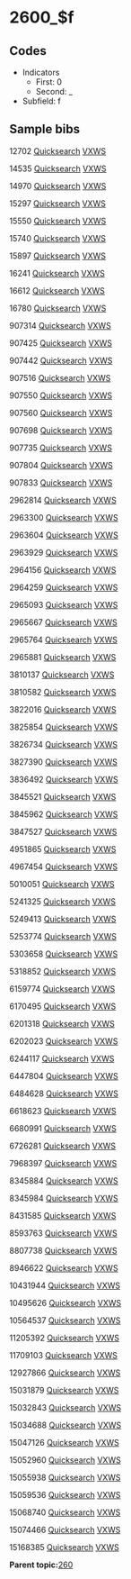 # 2600\_$f

## Codes

-   Indicators
    -   First: 0
    -   Second: \_
-   Subfield: f

## Sample bibs

12702 [Quicksearch](https://search.library.yale.edu/catalog/12702) [VXWS](http://prodorbis.library.yale.edu:7014/vxws/GetHoldingsService?bibId=12702)

14535 [Quicksearch](https://search.library.yale.edu/catalog/14535) [VXWS](http://prodorbis.library.yale.edu:7014/vxws/GetHoldingsService?bibId=14535)

14970 [Quicksearch](https://search.library.yale.edu/catalog/14970) [VXWS](http://prodorbis.library.yale.edu:7014/vxws/GetHoldingsService?bibId=14970)

15297 [Quicksearch](https://search.library.yale.edu/catalog/15297) [VXWS](http://prodorbis.library.yale.edu:7014/vxws/GetHoldingsService?bibId=15297)

15550 [Quicksearch](https://search.library.yale.edu/catalog/15550) [VXWS](http://prodorbis.library.yale.edu:7014/vxws/GetHoldingsService?bibId=15550)

15740 [Quicksearch](https://search.library.yale.edu/catalog/15740) [VXWS](http://prodorbis.library.yale.edu:7014/vxws/GetHoldingsService?bibId=15740)

15897 [Quicksearch](https://search.library.yale.edu/catalog/15897) [VXWS](http://prodorbis.library.yale.edu:7014/vxws/GetHoldingsService?bibId=15897)

16241 [Quicksearch](https://search.library.yale.edu/catalog/16241) [VXWS](http://prodorbis.library.yale.edu:7014/vxws/GetHoldingsService?bibId=16241)

16612 [Quicksearch](https://search.library.yale.edu/catalog/16612) [VXWS](http://prodorbis.library.yale.edu:7014/vxws/GetHoldingsService?bibId=16612)

16780 [Quicksearch](https://search.library.yale.edu/catalog/16780) [VXWS](http://prodorbis.library.yale.edu:7014/vxws/GetHoldingsService?bibId=16780)

907314 [Quicksearch](https://search.library.yale.edu/catalog/907314) [VXWS](http://prodorbis.library.yale.edu:7014/vxws/GetHoldingsService?bibId=907314)

907425 [Quicksearch](https://search.library.yale.edu/catalog/907425) [VXWS](http://prodorbis.library.yale.edu:7014/vxws/GetHoldingsService?bibId=907425)

907442 [Quicksearch](https://search.library.yale.edu/catalog/907442) [VXWS](http://prodorbis.library.yale.edu:7014/vxws/GetHoldingsService?bibId=907442)

907516 [Quicksearch](https://search.library.yale.edu/catalog/907516) [VXWS](http://prodorbis.library.yale.edu:7014/vxws/GetHoldingsService?bibId=907516)

907550 [Quicksearch](https://search.library.yale.edu/catalog/907550) [VXWS](http://prodorbis.library.yale.edu:7014/vxws/GetHoldingsService?bibId=907550)

907560 [Quicksearch](https://search.library.yale.edu/catalog/907560) [VXWS](http://prodorbis.library.yale.edu:7014/vxws/GetHoldingsService?bibId=907560)

907698 [Quicksearch](https://search.library.yale.edu/catalog/907698) [VXWS](http://prodorbis.library.yale.edu:7014/vxws/GetHoldingsService?bibId=907698)

907735 [Quicksearch](https://search.library.yale.edu/catalog/907735) [VXWS](http://prodorbis.library.yale.edu:7014/vxws/GetHoldingsService?bibId=907735)

907804 [Quicksearch](https://search.library.yale.edu/catalog/907804) [VXWS](http://prodorbis.library.yale.edu:7014/vxws/GetHoldingsService?bibId=907804)

907833 [Quicksearch](https://search.library.yale.edu/catalog/907833) [VXWS](http://prodorbis.library.yale.edu:7014/vxws/GetHoldingsService?bibId=907833)

2962814 [Quicksearch](https://search.library.yale.edu/catalog/2962814) [VXWS](http://prodorbis.library.yale.edu:7014/vxws/GetHoldingsService?bibId=2962814)

2963300 [Quicksearch](https://search.library.yale.edu/catalog/2963300) [VXWS](http://prodorbis.library.yale.edu:7014/vxws/GetHoldingsService?bibId=2963300)

2963604 [Quicksearch](https://search.library.yale.edu/catalog/2963604) [VXWS](http://prodorbis.library.yale.edu:7014/vxws/GetHoldingsService?bibId=2963604)

2963929 [Quicksearch](https://search.library.yale.edu/catalog/2963929) [VXWS](http://prodorbis.library.yale.edu:7014/vxws/GetHoldingsService?bibId=2963929)

2964156 [Quicksearch](https://search.library.yale.edu/catalog/2964156) [VXWS](http://prodorbis.library.yale.edu:7014/vxws/GetHoldingsService?bibId=2964156)

2964259 [Quicksearch](https://search.library.yale.edu/catalog/2964259) [VXWS](http://prodorbis.library.yale.edu:7014/vxws/GetHoldingsService?bibId=2964259)

2965093 [Quicksearch](https://search.library.yale.edu/catalog/2965093) [VXWS](http://prodorbis.library.yale.edu:7014/vxws/GetHoldingsService?bibId=2965093)

2965667 [Quicksearch](https://search.library.yale.edu/catalog/2965667) [VXWS](http://prodorbis.library.yale.edu:7014/vxws/GetHoldingsService?bibId=2965667)

2965764 [Quicksearch](https://search.library.yale.edu/catalog/2965764) [VXWS](http://prodorbis.library.yale.edu:7014/vxws/GetHoldingsService?bibId=2965764)

2965881 [Quicksearch](https://search.library.yale.edu/catalog/2965881) [VXWS](http://prodorbis.library.yale.edu:7014/vxws/GetHoldingsService?bibId=2965881)

3810137 [Quicksearch](https://search.library.yale.edu/catalog/3810137) [VXWS](http://prodorbis.library.yale.edu:7014/vxws/GetHoldingsService?bibId=3810137)

3810582 [Quicksearch](https://search.library.yale.edu/catalog/3810582) [VXWS](http://prodorbis.library.yale.edu:7014/vxws/GetHoldingsService?bibId=3810582)

3822016 [Quicksearch](https://search.library.yale.edu/catalog/3822016) [VXWS](http://prodorbis.library.yale.edu:7014/vxws/GetHoldingsService?bibId=3822016)

3825854 [Quicksearch](https://search.library.yale.edu/catalog/3825854) [VXWS](http://prodorbis.library.yale.edu:7014/vxws/GetHoldingsService?bibId=3825854)

3826734 [Quicksearch](https://search.library.yale.edu/catalog/3826734) [VXWS](http://prodorbis.library.yale.edu:7014/vxws/GetHoldingsService?bibId=3826734)

3827390 [Quicksearch](https://search.library.yale.edu/catalog/3827390) [VXWS](http://prodorbis.library.yale.edu:7014/vxws/GetHoldingsService?bibId=3827390)

3836492 [Quicksearch](https://search.library.yale.edu/catalog/3836492) [VXWS](http://prodorbis.library.yale.edu:7014/vxws/GetHoldingsService?bibId=3836492)

3845521 [Quicksearch](https://search.library.yale.edu/catalog/3845521) [VXWS](http://prodorbis.library.yale.edu:7014/vxws/GetHoldingsService?bibId=3845521)

3845962 [Quicksearch](https://search.library.yale.edu/catalog/3845962) [VXWS](http://prodorbis.library.yale.edu:7014/vxws/GetHoldingsService?bibId=3845962)

3847527 [Quicksearch](https://search.library.yale.edu/catalog/3847527) [VXWS](http://prodorbis.library.yale.edu:7014/vxws/GetHoldingsService?bibId=3847527)

4951865 [Quicksearch](https://search.library.yale.edu/catalog/4951865) [VXWS](http://prodorbis.library.yale.edu:7014/vxws/GetHoldingsService?bibId=4951865)

4967454 [Quicksearch](https://search.library.yale.edu/catalog/4967454) [VXWS](http://prodorbis.library.yale.edu:7014/vxws/GetHoldingsService?bibId=4967454)

5010051 [Quicksearch](https://search.library.yale.edu/catalog/5010051) [VXWS](http://prodorbis.library.yale.edu:7014/vxws/GetHoldingsService?bibId=5010051)

5241325 [Quicksearch](https://search.library.yale.edu/catalog/5241325) [VXWS](http://prodorbis.library.yale.edu:7014/vxws/GetHoldingsService?bibId=5241325)

5249413 [Quicksearch](https://search.library.yale.edu/catalog/5249413) [VXWS](http://prodorbis.library.yale.edu:7014/vxws/GetHoldingsService?bibId=5249413)

5253774 [Quicksearch](https://search.library.yale.edu/catalog/5253774) [VXWS](http://prodorbis.library.yale.edu:7014/vxws/GetHoldingsService?bibId=5253774)

5303658 [Quicksearch](https://search.library.yale.edu/catalog/5303658) [VXWS](http://prodorbis.library.yale.edu:7014/vxws/GetHoldingsService?bibId=5303658)

5318852 [Quicksearch](https://search.library.yale.edu/catalog/5318852) [VXWS](http://prodorbis.library.yale.edu:7014/vxws/GetHoldingsService?bibId=5318852)

6159774 [Quicksearch](https://search.library.yale.edu/catalog/6159774) [VXWS](http://prodorbis.library.yale.edu:7014/vxws/GetHoldingsService?bibId=6159774)

6170495 [Quicksearch](https://search.library.yale.edu/catalog/6170495) [VXWS](http://prodorbis.library.yale.edu:7014/vxws/GetHoldingsService?bibId=6170495)

6201318 [Quicksearch](https://search.library.yale.edu/catalog/6201318) [VXWS](http://prodorbis.library.yale.edu:7014/vxws/GetHoldingsService?bibId=6201318)

6202023 [Quicksearch](https://search.library.yale.edu/catalog/6202023) [VXWS](http://prodorbis.library.yale.edu:7014/vxws/GetHoldingsService?bibId=6202023)

6244117 [Quicksearch](https://search.library.yale.edu/catalog/6244117) [VXWS](http://prodorbis.library.yale.edu:7014/vxws/GetHoldingsService?bibId=6244117)

6447804 [Quicksearch](https://search.library.yale.edu/catalog/6447804) [VXWS](http://prodorbis.library.yale.edu:7014/vxws/GetHoldingsService?bibId=6447804)

6484628 [Quicksearch](https://search.library.yale.edu/catalog/6484628) [VXWS](http://prodorbis.library.yale.edu:7014/vxws/GetHoldingsService?bibId=6484628)

6618623 [Quicksearch](https://search.library.yale.edu/catalog/6618623) [VXWS](http://prodorbis.library.yale.edu:7014/vxws/GetHoldingsService?bibId=6618623)

6680991 [Quicksearch](https://search.library.yale.edu/catalog/6680991) [VXWS](http://prodorbis.library.yale.edu:7014/vxws/GetHoldingsService?bibId=6680991)

6726281 [Quicksearch](https://search.library.yale.edu/catalog/6726281) [VXWS](http://prodorbis.library.yale.edu:7014/vxws/GetHoldingsService?bibId=6726281)

7968397 [Quicksearch](https://search.library.yale.edu/catalog/7968397) [VXWS](http://prodorbis.library.yale.edu:7014/vxws/GetHoldingsService?bibId=7968397)

8345884 [Quicksearch](https://search.library.yale.edu/catalog/8345884) [VXWS](http://prodorbis.library.yale.edu:7014/vxws/GetHoldingsService?bibId=8345884)

8345984 [Quicksearch](https://search.library.yale.edu/catalog/8345984) [VXWS](http://prodorbis.library.yale.edu:7014/vxws/GetHoldingsService?bibId=8345984)

8431585 [Quicksearch](https://search.library.yale.edu/catalog/8431585) [VXWS](http://prodorbis.library.yale.edu:7014/vxws/GetHoldingsService?bibId=8431585)

8593763 [Quicksearch](https://search.library.yale.edu/catalog/8593763) [VXWS](http://prodorbis.library.yale.edu:7014/vxws/GetHoldingsService?bibId=8593763)

8807738 [Quicksearch](https://search.library.yale.edu/catalog/8807738) [VXWS](http://prodorbis.library.yale.edu:7014/vxws/GetHoldingsService?bibId=8807738)

8946622 [Quicksearch](https://search.library.yale.edu/catalog/8946622) [VXWS](http://prodorbis.library.yale.edu:7014/vxws/GetHoldingsService?bibId=8946622)

10431944 [Quicksearch](https://search.library.yale.edu/catalog/10431944) [VXWS](http://prodorbis.library.yale.edu:7014/vxws/GetHoldingsService?bibId=10431944)

10495626 [Quicksearch](https://search.library.yale.edu/catalog/10495626) [VXWS](http://prodorbis.library.yale.edu:7014/vxws/GetHoldingsService?bibId=10495626)

10564537 [Quicksearch](https://search.library.yale.edu/catalog/10564537) [VXWS](http://prodorbis.library.yale.edu:7014/vxws/GetHoldingsService?bibId=10564537)

11205392 [Quicksearch](https://search.library.yale.edu/catalog/11205392) [VXWS](http://prodorbis.library.yale.edu:7014/vxws/GetHoldingsService?bibId=11205392)

11709103 [Quicksearch](https://search.library.yale.edu/catalog/11709103) [VXWS](http://prodorbis.library.yale.edu:7014/vxws/GetHoldingsService?bibId=11709103)

12927866 [Quicksearch](https://search.library.yale.edu/catalog/12927866) [VXWS](http://prodorbis.library.yale.edu:7014/vxws/GetHoldingsService?bibId=12927866)

15031879 [Quicksearch](https://search.library.yale.edu/catalog/15031879) [VXWS](http://prodorbis.library.yale.edu:7014/vxws/GetHoldingsService?bibId=15031879)

15032843 [Quicksearch](https://search.library.yale.edu/catalog/15032843) [VXWS](http://prodorbis.library.yale.edu:7014/vxws/GetHoldingsService?bibId=15032843)

15034688 [Quicksearch](https://search.library.yale.edu/catalog/15034688) [VXWS](http://prodorbis.library.yale.edu:7014/vxws/GetHoldingsService?bibId=15034688)

15047126 [Quicksearch](https://search.library.yale.edu/catalog/15047126) [VXWS](http://prodorbis.library.yale.edu:7014/vxws/GetHoldingsService?bibId=15047126)

15052960 [Quicksearch](https://search.library.yale.edu/catalog/15052960) [VXWS](http://prodorbis.library.yale.edu:7014/vxws/GetHoldingsService?bibId=15052960)

15055938 [Quicksearch](https://search.library.yale.edu/catalog/15055938) [VXWS](http://prodorbis.library.yale.edu:7014/vxws/GetHoldingsService?bibId=15055938)

15059536 [Quicksearch](https://search.library.yale.edu/catalog/15059536) [VXWS](http://prodorbis.library.yale.edu:7014/vxws/GetHoldingsService?bibId=15059536)

15068740 [Quicksearch](https://search.library.yale.edu/catalog/15068740) [VXWS](http://prodorbis.library.yale.edu:7014/vxws/GetHoldingsService?bibId=15068740)

15074466 [Quicksearch](https://search.library.yale.edu/catalog/15074466) [VXWS](http://prodorbis.library.yale.edu:7014/vxws/GetHoldingsService?bibId=15074466)

15168385 [Quicksearch](https://search.library.yale.edu/catalog/15168385) [VXWS](http://prodorbis.library.yale.edu:7014/vxws/GetHoldingsService?bibId=15168385)

**Parent topic:**[260](../../tags/260/260.md)

